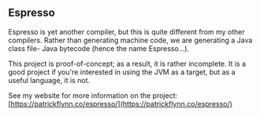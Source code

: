 ## Espresso

Espresso is yet another compiler, but this is quite different from my other compilers. Rather than generating machine code, we are generating a Java class file- Java bytecode (hence the name Espresso...).

This project is proof-of-concept; as a result, it is rather incomplete. It is a good project if you're interested in using the JVM as a target, but as a useful language, it is not.

See my website for more information on the project: [https://patrickflynn.co/espresso/](https://patrickflynn.co/espresso/)